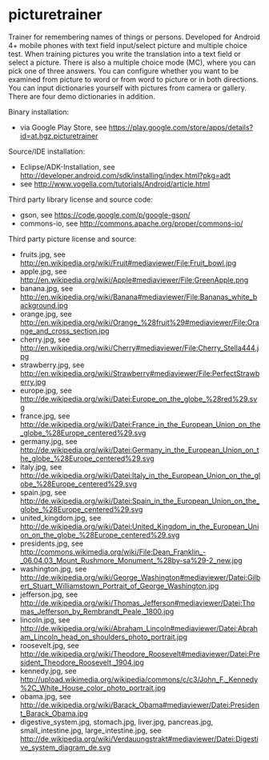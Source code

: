 picturetrainer
==============

Trainer for remembering names of things or persons. Developed for Android 4+ mobile phones with text field input/select picture and multiple choice test.
When training pictures you write the translation into a text field or select a picture. There is also a multiple choice mode (MC), where you can pick one of three answers. You can configure whether you want to be examined from picture to word or from word to picture or in both directions. You can input dictionaries yourself with pictures from camera or gallery. There are four demo dictionaries in addition.

Binary installation:
* via Google Play Store, see https://play.google.com/store/apps/details?id=at.hgz.picturetrainer

Source/IDE installation:
* Eclipse/ADK-Installation, see http://developer.android.com/sdk/installing/index.html?pkg=adt
* see http://www.vogella.com/tutorials/Android/article.html

Third party library license and source code:
* gson, see https://code.google.com/p/google-gson/
* commons-io, see http://commons.apache.org/proper/commons-io/

Third party picture license and source:
* fruits.jpg, see http://en.wikipedia.org/wiki/Fruit#mediaviewer/File:Fruit_bowl.jpg
* apple.jpg, see http://en.wikipedia.org/wiki/Apple#mediaviewer/File:GreenApple.png
* banana.jpg, see http://en.wikipedia.org/wiki/Banana#mediaviewer/File:Bananas_white_background.jpg
* orange.jpg, see http://en.wikipedia.org/wiki/Orange_%28fruit%29#mediaviewer/File:Orange_and_cross_section.jpg
* cherry.jpg, see http://en.wikipedia.org/wiki/Cherry#mediaviewer/File:Cherry_Stella444.jpg
* strawberry.jpg, see http://en.wikipedia.org/wiki/Strawberry#mediaviewer/File:PerfectStrawberry.jpg
* europe.jpg, see http://de.wikipedia.org/wiki/Datei:Europe_on_the_globe_%28red%29.svg
* france.jpg, see http://de.wikipedia.org/wiki/Datei:France_in_the_European_Union_on_the_globe_%28Europe_centered%29.svg
* germany.jpg, see http://de.wikipedia.org/wiki/Datei:Germany_in_the_European_Union_on_the_globe_%28Europe_centered%29.svg
* italy.jpg, see http://de.wikipedia.org/wiki/Datei:Italy_in_the_European_Union_on_the_globe_%28Europe_centered%29.svg
* spain.jpg, see http://de.wikipedia.org/wiki/Datei:Spain_in_the_European_Union_on_the_globe_%28Europe_centered%29.svg
* united_kingdom.jpg, see http://de.wikipedia.org/wiki/Datei:United_Kingdom_in_the_European_Union_on_the_globe_%28Europe_centered%29.svg
* presidents.jpg, see http://commons.wikimedia.org/wiki/File:Dean_Franklin_-_06.04.03_Mount_Rushmore_Monument_%28by-sa%29-2_new.jpg
* washington.jpg, see http://de.wikipedia.org/wiki/George_Washington#mediaviewer/Datei:Gilbert_Stuart_Williamstown_Portrait_of_George_Washington.jpg
* jefferson.jpg, see http://de.wikipedia.org/wiki/Thomas_Jefferson#mediaviewer/Datei:Thomas_Jefferson_by_Rembrandt_Peale,_1800.jpg
* lincoln.jpg, see http://de.wikipedia.org/wiki/Abraham_Lincoln#mediaviewer/Datei:Abraham_Lincoln_head_on_shoulders_photo_portrait.jpg
* roosevelt.jpg, see http://de.wikipedia.org/wiki/Theodore_Roosevelt#mediaviewer/Datei:President_Theodore_Roosevelt,_1904.jpg
* kennedy.jpg, see http://upload.wikimedia.org/wikipedia/commons/c/c3/John_F._Kennedy%2C_White_House_color_photo_portrait.jpg
* obama.jpg, see http://de.wikipedia.org/wiki/Barack_Obama#mediaviewer/Datei:President_Barack_Obama.jpg
* digestive_system.jpg, stomach.jpg, liver.jpg, pancreas.jpg, small_intestine.jpg, large_intestine.jpg, see http://de.wikipedia.org/wiki/Verdauungstrakt#mediaviewer/Datei:Digestive_system_diagram_de.svg
